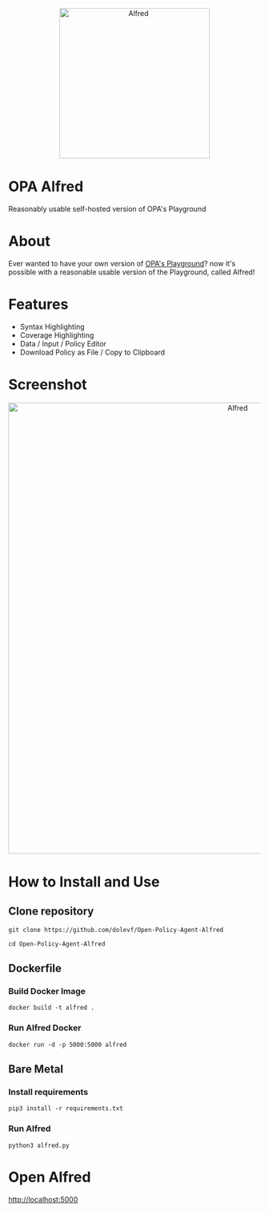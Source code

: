 <p align="center">
  <img src="https://github.com/dolevf/Open-Policy-Agent-Alfred/blob/main/static/images/logo.png?raw=true" width="300px" alt="Alfred"/>
</p>

# OPA Alfred
Reasonably usable self-hosted version of OPA's Playground

# About
Ever wanted to have your own version of [OPA's Playground](https://play.openpolicyagent.org)? now it's possible with a reasonable usable version of the Playground, called Alfred!

# Features
- Syntax Highlighting
- Coverage Highlighting
- Data / Input / Policy Editor
- Download Policy as File / Copy to Clipboard

# Screenshot
<p align="center">
  <img src="https://github.com/dolevf/Open-Policy-Agent-Alfred/blob/main/static/images/alfred_view.png?raw=true" width="900px" alt="Alfred"/>
</p>

# How to Install and Use
## Clone repository
`git clone https://github.com/dolevf/Open-Policy-Agent-Alfred`

`cd Open-Policy-Agent-Alfred`

## Dockerfile
### Build Docker Image
`docker build -t alfred .`

### Run Alfred Docker
`docker run -d -p 5000:5000 alfred`

## Bare Metal
### Install requirements

`pip3 install -r requirements.txt`

### Run Alfred
`python3 alfred.py`


# Open Alfred
[http://localhost:5000](http://localhost:5000)

